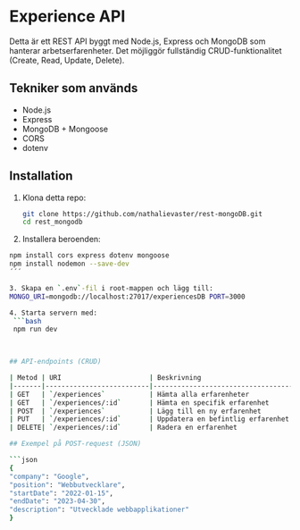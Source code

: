 # Experience API

Detta är ett REST API byggt med Node.js, Express och MongoDB som hanterar arbetserfarenheter. Det möjliggör fullständig CRUD-funktionalitet (Create, Read, Update, Delete).

## Tekniker som används

- Node.js
- Express
- MongoDB + Mongoose
- CORS
- dotenv

## Installation

1. Klona detta repo:

   ```bash
   git clone https://github.com/nathalievaster/rest-mongoDB.git
   cd rest_mongodb

2. Installera beroenden: 
  ```bash
 npm install cors express dotenv mongoose
 npm install nodemon --save-dev
  ´´´ 

3. Skapa en `.env`-fil i root-mappen och lägg till:
MONGO_URI=mongodb://localhost:27017/experiencesDB PORT=3000

4. Starta servern med:
   ```bash
   npm run dev
   


## API-endpoints (CRUD)

| Metod | URI                      | Beskrivning                       |
|-------|--------------------------|-----------------------------------|
| GET   | `/experiences`           | Hämta alla erfarenheter           |
| GET   | `/experiences/:id`       | Hämta en specifik erfarenhet      |
| POST  | `/experiences`           | Lägg till en ny erfarenhet        |
| PUT   | `/experiences/:id`       | Uppdatera en befintlig erfarenhet|
| DELETE| `/experiences/:id`       | Radera en erfarenhet              |

## Exempel på POST-request (JSON)

```json
{
"company": "Google",
"position": "Webbutvecklare",
"startDate": "2022-01-15",
"endDate": "2023-04-30",
"description": "Utvecklade webbapplikationer"
}
